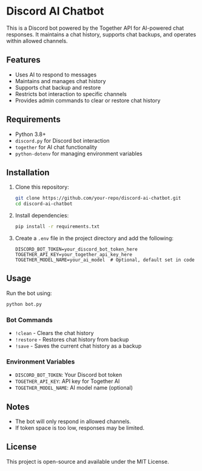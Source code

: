 # Discord AI Chatbot

This is a Discord bot powered by the Together API for AI-powered chat responses. It maintains a chat history, supports chat backups, and operates within allowed channels.

## Features
- Uses AI to respond to messages
- Maintains and manages chat history
- Supports chat backup and restore
- Restricts bot interaction to specific channels
- Provides admin commands to clear or restore chat history

## Requirements
- Python 3.8+
- `discord.py` for Discord bot interaction
- `together` for AI chat functionality
- `python-dotenv` for managing environment variables

## Installation

1. Clone this repository:
   ```sh
   git clone https://github.com/your-repo/discord-ai-chatbot.git
   cd discord-ai-chatbot
   ```

2. Install dependencies:
   ```sh
   pip install -r requirements.txt
   ```

3. Create a `.env` file in the project directory and add the following:
   ```env
   DISCORD_BOT_TOKEN=your_discord_bot_token_here
   TOGETHER_API_KEY=your_together_api_key_here
   TOGETHER_MODEL_NAME=your_ai_model  # Optional, default set in code
   ```

## Usage

Run the bot using:
```sh
python bot.py
```

### Bot Commands
- `!clean` - Clears the chat history
- `!restore` - Restores chat history from backup
- `!save` - Saves the current chat history as a backup

### Environment Variables
- `DISCORD_BOT_TOKEN`: Your Discord bot token
- `TOGETHER_API_KEY`: API key for Together AI
- `TOGETHER_MODEL_NAME`: AI model name (optional)

## Notes
- The bot will only respond in allowed channels.
- If token space is too low, responses may be limited.

## License
This project is open-source and available under the MIT License.

